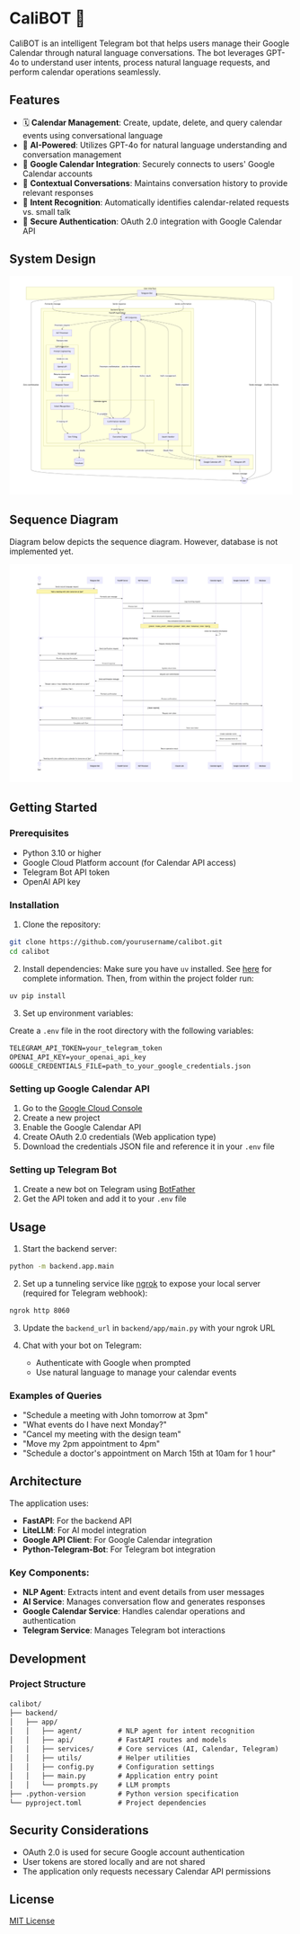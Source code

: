 # CaliBOT 📅

CaliBOT is an intelligent Telegram bot that helps users manage their Google Calendar through natural language conversations. The bot leverages GPT-4o to understand user intents, process natural language requests, and perform calendar operations seamlessly.

## Features

- 🗓️ **Calendar Management**: Create, update, delete, and query calendar events using conversational language
- 🤖 **AI-Powered**: Utilizes GPT-4o for natural language understanding and conversation management
- 🔄 **Google Calendar Integration**: Securely connects to users' Google Calendar accounts
- 💬 **Contextual Conversations**: Maintains conversation history to provide relevant responses
- 🧠 **Intent Recognition**: Automatically identifies calendar-related requests vs. small talk
- 🔐 **Secure Authentication**: OAuth 2.0 integration with Google Calendar API

## System Design

![system_design](calibot_system_design.png)

## Sequence Diagram

Diagram below depicts the sequence diagram. However, database is not implemented yet.

![sequence_diagram](calibot_sequence_diagram.png)

## Getting Started

### Prerequisites

- Python 3.10 or higher
- Google Cloud Platform account (for Calendar API access)
- Telegram Bot API token
- OpenAI API key

### Installation

1. Clone the repository:

```bash
git clone https://github.com/yourusername/calibot.git
cd calibot
```

2. Install dependencies:
   Make sure you have `uv` installed. See [here](https://docs.astral.sh/uv/) for complete information. Then, from within the project folder run:

```bash
uv pip install
```

3. Set up environment variables:

Create a `.env` file in the root directory with the following variables:

```
TELEGRAM_API_TOKEN=your_telegram_token
OPENAI_API_KEY=your_openai_api_key
GOOGLE_CREDENTIALS_FILE=path_to_your_google_credentials.json
```

### Setting up Google Calendar API

1. Go to the [Google Cloud Console](https://console.cloud.google.com/)
2. Create a new project
3. Enable the Google Calendar API
4. Create OAuth 2.0 credentials (Web application type)
5. Download the credentials JSON file and reference it in your `.env` file

### Setting up Telegram Bot

1. Create a new bot on Telegram using [BotFather](https://t.me/botfather)
2. Get the API token and add it to your `.env` file

## Usage

1. Start the backend server:

```bash
python -m backend.app.main
```

2. Set up a tunneling service like [ngrok](https://ngrok.com/) to expose your local server (required for Telegram webhook):

```bash
ngrok http 8060
```

3. Update the `backend_url` in `backend/app/main.py` with your ngrok URL

4. Chat with your bot on Telegram:
   - Authenticate with Google when prompted
   - Use natural language to manage your calendar events

### Examples of Queries

- "Schedule a meeting with John tomorrow at 3pm"
- "What events do I have next Monday?"
- "Cancel my meeting with the design team"
- "Move my 2pm appointment to 4pm"
- "Schedule a doctor's appointment on March 15th at 10am for 1 hour"

## Architecture

The application uses:

- **FastAPI**: For the backend API
- **LiteLLM**: For AI model integration
- **Google API Client**: For Google Calendar integration
- **Python-Telegram-Bot**: For Telegram bot integration

### Key Components:

- **NLP Agent**: Extracts intent and event details from user messages
- **AI Service**: Manages conversation flow and generates responses
- **Google Calendar Service**: Handles calendar operations and authentication
- **Telegram Service**: Manages Telegram bot interactions

## Development

### Project Structure

```
calibot/
├── backend/
│   ├── app/
│   │   ├── agent/         # NLP agent for intent recognition
│   │   ├── api/           # FastAPI routes and models
│   │   ├── services/      # Core services (AI, Calendar, Telegram)
│   │   ├── utils/         # Helper utilities
│   │   ├── config.py      # Configuration settings
│   │   ├── main.py        # Application entry point
│   │   └── prompts.py     # LLM prompts
├── .python-version        # Python version specification
└── pyproject.toml         # Project dependencies
```

## Security Considerations

- OAuth 2.0 is used for secure Google account authentication
- User tokens are stored locally and are not shared
- The application only requests necessary Calendar API permissions

## License

[MIT License](LICENSE)
